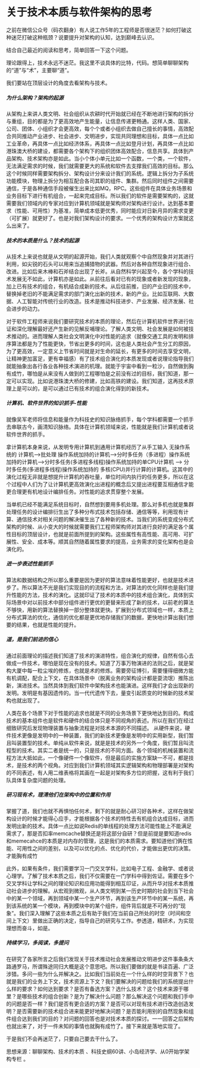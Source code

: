 # 关于技术本质与软件架构的思考


之前在微信公众号（码农翻身）有人说工作5年的工程师是否很迷茫？如何打破这种迷茫打破这种瓶颈？说要提升对架构的认知，达到巅峰去认识。

结合自己最近的阅读和思考，简单回答一下这个问题。

理论跟得上，技术永远不迷茫。我这里不谈具体的比特，代码。想简单聊聊架构的“道”与“术”，主要聊“道”。

我们要站在顶层设计的角度去看架构与技术。

##### 为什么架构？架构的起源
从架构上来讲人类文明、社会组织从农耕时代开始就已经在不断地进行架构的拆分与重组，目的都是为了更高效地产生能量，让信息传递更畅通。这样人类、国家、公司、团体、小组织才会更高效，每个个或者小组织去做自己擅长的事情，高效配合共同推动产业进步、社会进步、文明进步，实现共同理想和目标，具体一点比如工业革命，再具体一点比如经济体系，再具体一点比如登月计划，再具体一点比如港珠澳大桥的建设，都需要各个架构下的组织团体高效配合，信息共享。具体到产品架构、技术架构亦是如此。当小个体小单元比如一个函数，一个类，一个软件，无法满足需求的时候，我们就需要更大的系统和软件去支撑我们高效的目标。那么这个时候同样需要架构拆分、架构设计分来设计我们的系统。逻辑上拆分为子系统功能模块，物理上拆分为相互配合各司其职的组件、集群。然后同时组件之间需要通信，于是各种通信手段被催生出来比如MQ，RPC。这些组件在具体业务场景和业务目标下进行有机组合，一起来完成目标。所以我们的软件是需要架构的，这就需要我们领域内的专家对应到计算机领域就是架构师对架构进行设计。达到基本要求（性能、可用性）为基准，简单成本低更优秀，同时能应对日新月异的需求变更（可扩展）就更好了。也是对我们架构设计的要求。一个优秀的架构设计方案就这么出来了。

#####  技术的本质是什么？技术的起源
从技术上来说也就是从文明的起源开始，我们人类就观察个中自然现象并对其进行利用，如尖锐的石头可以用来当追捕猎物的武器。然后对各种自然现象进行组合、改进。比如后来木棒和石斧结合出现了长斧。从自然科学兴起至今，各个学科的技术发展无不如此，计算机亦是如此。从前往后看对已有的现象或者新发现的现象，加上已有技术的组合，有机结合成新的技术。从后往前推，旧的产业旧的技术中，替换掉老旧的不能满足需求的部门演化出新的技术，新的产业。比如互联网、大数据、人工智能对传统行业的改造。技术是推动科技进步、产业发展、经济发展、社会进步的动力。

对于软件工程师来说我们要研究技术的本质的理论，然后在计算机软件世界进行佐证和深化理解最好还产生新的见解反哺理论。了解人类文明、社会发展是如何被技术推动的。进而理解人类社会文明演化中对性能的追求（就像交通工具的发明和排序算法都是为了性能更快，节省出更多的时间，这也是人类社会产生分工的原因，为了更高效，一定意义上节省时间就是对生命的延长，有更多的时间去享受文明，让精神更加富足，更有幸福感）有了技术组合演化的本质发现或者说理论指导我们就能抽象出各行各业各种技术演进的机理。就能于宇宙中看到一粒沙，自然做到胸有成竹，哪怕是从来没有人做到的工程哪怕是之前没有过的目标，我们知道，那一定可以实现。比如说港珠澳大桥的修建，比如高铁的建设。我们知道，这再技术原理上是可以的，是可以通过已有技术的组合演化得到的新技术。

#####  计算机、软件世界的知识抓手-性能
就像吴军老师将信息和能量作为科技史的知识脉络抓手，每个学科都需要一个抓手去串联古今，画清知识脉络。具体在计算机领域来说，性能就是我们计算机或者说软件世界的抓手。

拿计算机本身来说，从发明专用计算机到通用计算机经历了从手工输入 无操作系统的 计算机-->批处理 操作系统加持的计算机-->分时多任务（多进程）操作系统加持的计算机-->分时多任务(多进程多线程)操作系统加持的单CPU计算机 --> 分时多任务(多进程多线程)操作系统加持的 多核(CPU)并行计算的计算机。这其中的演化过程无非就是想提升计算机的吞吐量，单位时间内执行的任务更多，所以在这个过程中人们为了让计算机更高效演化出进程的概念后又提出进程要互相通信才能更合理更有机地设计编排任务。对性能的追求贯穿整个发展。

当单机已经不能满足系统目标时，自然想到要用多机处理。那么对多机也就是集群处理任务的设计编排衍生出了多种分布式技术包括存储、通信等等，利用现有计算、通信技术对相关问题的解决催生出了各种新的技术。当我们的系统变成分布式架构的时候、从小变大的时候就需要我们工程师架构师对其进行良好的满足各个属性目标的顶层设计，也就是前面所提到的架构。这些属性有高性能、高可用、可扩展性、安全、成本等。顺其自然随着属性要求的提高，业务需求的变化架构也是会演化的。

#####  进一步表述性能抓手
       
算法和数据结构之所以那么重要是因为更好的算法意味着性能更好，也就是技术进步了。所以算法不光是我们实现目的的流程和方法，对算法的优化同样也是我们提升性能的方法，技术的演化。这就印证了技术的本质中的技术组合演化，具体到实际场景中对以前技术中部分组件进行更优的更替来形成了新的技术，以前老的算法不够快，用新的算法替换掉一部分整体就更快。扩展到分布式领域也一样，本质上分布式算法的优化，通信的优化都是更优地存储我们的数据，更快地计算出我们想要的结果，也就是性能的提升。

##### 道，是我们前进的信心
       
通过前面理论的描述我们知道了技术的演进特性，组合演化的规律，自然有信心去做成一件技术，哪怕是现在没有的技术。知道了万事万物演进的法则之后，就是架构大厦中每一粒尘埃的修炼，也就是术的修炼。需要旁征博引，需要懂得细微方能有机调配，配合上下文，在具体场景中（脱离业务的架构设计都是耍流氓）推陈出新，演进技术。当然具体到我们软件中架构技术也能演进。这样我们才会出现新的发明。发明是有基因遗传的。当一代代遗传下去，量变引起质变的时候新的技术架构也就出现了。

人类在各个场景下对于性能的追求也就是不同的业务场景下更快地达到目的。构成技术的基本组件也是软件和硬件的结合体只是不同视角的表述。所以在我们在经过细致研究后发现物理装置与抽象流程是对技术本源的不同描述。  从硬件来说，硬件技术更像是发明中的一种装置，我们的新技术更像是发明中的实用新型，我们暂且叫装置型的技术。单纯从软件来说，就是是技术的另外一个角度，我们暂且叫流程型的技术。其实二者是统一的，只是技术的不同方面。各个领域的机械装置和流程方法大抵如此，一个像硬件一个像软件，但是最后的实施方案缺一不可，都是技术，是技术的两个视角。对应到我们计算机领域其实逻辑架构和物理部署是对架构的不同表述，有人用二维表格将其画在一起是对架构多方位的把握，这有利于我们队具体复杂度问题的处理。

##### 研习现有术，理清他们在架构中的位置和作用
        
掌握了道，我们也就不再惧怕任何术，剩下的就是耐心研习好各种术，这样在做架构设计的时候才能得心应手，才能根据各个技术的特性去有机组合达成目标，进而发明出新的技术。具体一点比如说Redis的单线程的处理方法可能性能上不能满足需求了，那是否扣率memcache替换还是将这部分自研？但是前提是要知道redis和memecahce的本质是对内存的管理，这是我们的本质需求。要知道他们俩在性能、可用性之间的差别，以及可以优化的点、优化的代价，才能做出更优的决策。才能胸有成竹

此外，如果有条件，我们需要学习一门交叉学科，比如电子工程、金融学、或者说心理学。了解了技术本质之后，我们不仅需要在一门学科中得到佐证。需要在多个交叉学科让学科之间的理论知识和应用功能得到相互印证，从而升华对技术本质推动社会进步的理解。从宏观到微观，从人类文明到某一历史时期的社会到当下社会中的某一个领域，再到领域中某一个生产环节，再到该生产环节中的某一系统，再到该系统的某一个模块，再到模块中的某个组件，组件背后就是不可再分的“现象”。我们深入理解了这些本质之后有助于我们在当前自己所处的时空（时间和空间上下文）里做出正确的决定，指导自己的研究与工作。参透道，精研术，为实现理想而奋斗，如是。

#####  持续学习，多阅读，多提问

在研究了各家所言之后我们发现关于技术推动社会发展推动文明进步这件事条条大路通罗马，所谓殊途同归大概是这个意思吧。所以我们要做的就是书读百遍、广泛涉猎。多问一些为什么并解决之。比如我们当前处在一个什么样的时空背景下？也就是我们的业务上下文，技术资源上下文？我们要解决的问题给我们的系统提出什么样的要求？如何达到要求？是否有备选方案？选什么技术？这个技术来源于哪里？是哪些技术的组合创新？是为了解决什么问题？那么解决这个问题和我们手中的问题是否一样？我们是否有更合适的方案？是否可以对现有技术进行改造创造发明？是否需要新的技术组合进来能更好地解决问题？是否能利用别的自然现象和组件组合达到我们的目的？对问题的回答也是对技术本质的探讨。一一回答之后架构也就出来了，对于一件未知的事情也就胸有成竹了。接下来就是落地实现了。

于是我们不会再迷茫了，只要自己要去干什么了。

思想来源：聊聊架构、技术的本质 、科技史纲60讲、小岛经济学、从0开始学架构专栏 。